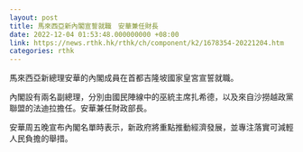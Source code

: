 ```yaml
---
layout: post
title: 馬來西亞新內閣宣誓就職　安華兼任財長
date: 2022-12-04 01:53:48.000000000 +08:00
link: https://news.rthk.hk/rthk/ch/component/k2/1678354-20221204.htm
categories: rthk
---
```


馬來西亞新總理安華的內閣成員在首都吉隆坡國家皇宮宣誓就職。

內閣設有兩名副總理，分別由國民陣線中的巫統主席扎希德，以及來自沙撈越政黨聯盟的法迪拉擔任。安華兼任財政部長。

安華周五晚宣布內閣名單時表示，新政府將重點推動經濟發展，並專注落實可減輕人民負擔的舉措。
